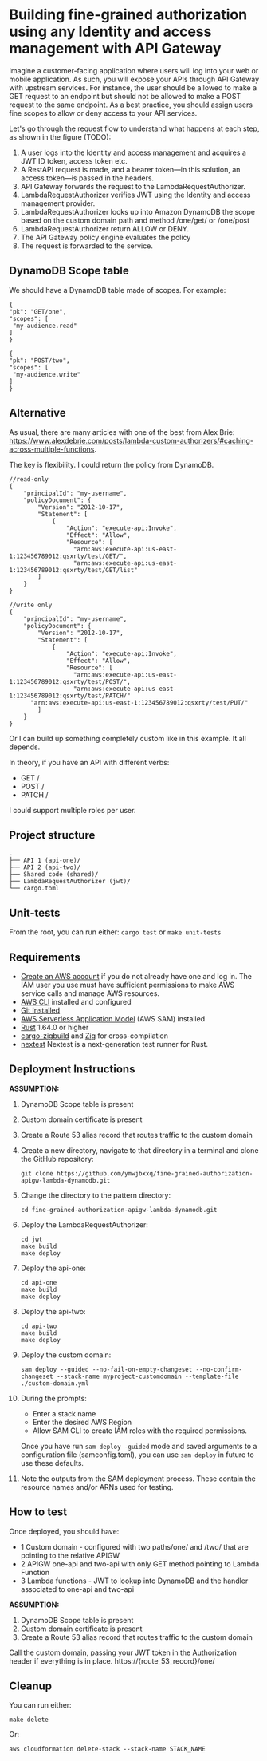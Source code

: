 # Building fine-grained authorization using any Identity and access management with API Gateway

Imagine a customer-facing application where users will log into your web or mobile application. As such, you will expose your APIs through API Gateway with upstream services. For instance, the user should be allowed to make a GET request to an endpoint but should not be allowed to make a POST request to the same endpoint. As a best practice, you should assign users fine scopes to allow or deny access to your API services.

Let's go through the request flow to understand what happens at each step, as shown in the figure (TODO):

1. A user logs into the  Identity and access management and acquires a JWT ID token, access token etc.
2. A RestAPI request is made, and a bearer token—in this solution, an access token—is passed in the headers.
3. API Gateway forwards the request to the LambdaRequestAuthorizer.
4. LambdaRequestAuthorizer verifies JWT using the Identity and access management provider. 
5. LambdaRequestAuthorizer looks up into Amazon DynamoDB the scope based on the custom domain path and method /one/get/ or /one/post
6. LambdaRequestAuthorizer return ALLOW or DENY.
7. The API Gateway policy engine evaluates the policy
8. The request is forwarded to the service.

## DynamoDB Scope table

We should have a DynamoDB table made of scopes. For example: 

 ``` 
{
 "pk": "GET/one",
 "scopes": [
  "my-audience.read"
 ]
}

{
 "pk": "POST/two",
 "scopes": [
  "my-audience.write"
 ]
}
 ```
 
## Alternative

As usual, there are many articles with one of the best from Alex Brie: https://www.alexdebrie.com/posts/lambda-custom-authorizers/#caching-across-multiple-functions.

The key is flexibility. I could return the policy from DynamoDB.

```
//read-only
{
	"principalId": "my-username",
	"policyDocument": {
		"Version": "2012-10-17",
		"Statement": [
			{
				"Action": "execute-api:Invoke",
				"Effect": "Allow",
				"Resource": [
				  "arn:aws:execute-api:us-east-1:123456789012:qsxrty/test/GET/",
				  "arn:aws:execute-api:us-east-1:123456789012:qsxrty/test/GET/list"
		]
	}
}

//write only
{
	"principalId": "my-username",
	"policyDocument": {
		"Version": "2012-10-17",
		"Statement": [
			{
				"Action": "execute-api:Invoke",
				"Effect": "Allow",
				"Resource": [
				  "arn:aws:execute-api:us-east-1:123456789012:qsxrty/test/POST/",
				  "arn:aws:execute-api:us-east-1:123456789012:qsxrty/test/PATCH/"
      "arn:aws:execute-api:us-east-1:123456789012:qsxrty/test/PUT/"
		]
	}
}
```

Or I can build up something completely custom like in this example. It all depends.

In theory, if you have an API with different verbs:
- GET / 
- POST / 
- PATCH / 

I could support multiple roles per user.
 
## Project structure

 ``` 
.
├── API 1 (api-one)/
├── API 2 (api-two)/
├── Shared code (shared)/
├── LambdaRequestAuthorizer (jwt)/
└── cargo.toml

 ``` 

## Unit-tests

From the root, you can run either:
    ```
    cargo test
    ```
or
    ```
    make unit-tests
    ```

## Requirements
* [Create an AWS account](https://portal.aws.amazon.com/gp/aws/developer/registration/index.html) if you do not already have one and log in. The IAM user you use must have sufficient permissions to make AWS service calls and manage AWS resources.
* [AWS CLI](https://docs.aws.amazon.com/cli/latest/userguide/install-cliv2.html) installed and configured
* [Git Installed](https://git-scm.com/book/en/v2/Getting-Started-Installing-Git)
* [AWS Serverless Application Model](https://docs.aws.amazon.com/serverless-application-model/latest/developerguide/serverless-sam-cli-install.html) (AWS SAM) installed
* [Rust](https://www.rust-lang.org/) 1.64.0 or higher
* [cargo-zigbuild](https://github.com/messense/cargo-zigbuild) and [Zig](https://ziglang.org/) for cross-compilation
* [nextest](https://github.com/nextest-rs/nextest) Nextest is a next-generation test runner for Rust.

## Deployment Instructions

**ASSUMPTION:**
1. DynamoDB Scope table is present
2. Custom domain certificate is present
3. Create a Route 53 alias record that routes traffic to the custom domain

1. Create a new directory, navigate to that directory in a terminal and clone the GitHub repository:
    ``` 
    git clone https://github.com/ymwjbxxq/fine-grained-authorization-apigw-lambda-dynamodb.git
    ```
2. Change the directory to the pattern directory:
    ```
    cd fine-grained-authorization-apigw-lambda-dynamodb.git
    ```
3. Deploy the LambdaRequestAuthorizer:
    ```
    cd jwt
    make build
    make deploy
    ```
4. Deploy the api-one:
    ```
    cd api-one
    make build
    make deploy
    ```
5. Deploy the api-two:
    ```
    cd api-two
    make build
    make deploy
    ```
6. Deploy the custom domain:
    ```
    sam deploy --guided --no-fail-on-empty-changeset --no-confirm-changeset --stack-name myproject-customdomain --template-file ./custom-domain.yml
    ```
5. During the prompts:
    * Enter a stack name
    * Enter the desired AWS Region
    * Allow SAM CLI to create IAM roles with the required permissions.

    Once you have run `sam deploy -guided` mode and saved arguments to a configuration file (samconfig.toml), you can use `sam deploy` in future to use these defaults.

6. Note the outputs from the SAM deployment process. These contain the resource names and/or ARNs used for testing.

## How to test

Once deployed, you should have:

* 1 Custom domain -  configured with two paths/one/ and /two/ that are pointing to the relative APIGW
* 2 APIGW one-api and two-api with only GET method pointing to Lambda Function
* 3 Lambda functions - JWT to lookup into DynamoDB and the handler associated to one-api and two-api

**ASSUMPTION:**
1. DynamoDB Scope table is present
2. Custom domain certificate is present
3. Create a Route 53 alias record that routes traffic to the custom domain

Call the custom domain, passing your JWT token in the Authorization header if everything is in place.
https://{route_53_record}/one/

## Cleanup

You can run either:
```
make delete
```
Or:
```
aws cloudformation delete-stack --stack-name STACK_NAME
```
